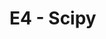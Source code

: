 # E4 - Scipy

<!--
Solve Equations
Data Analysis
Data Regression
Regression Statistics
Optimization
integration
solve_ivp
-->